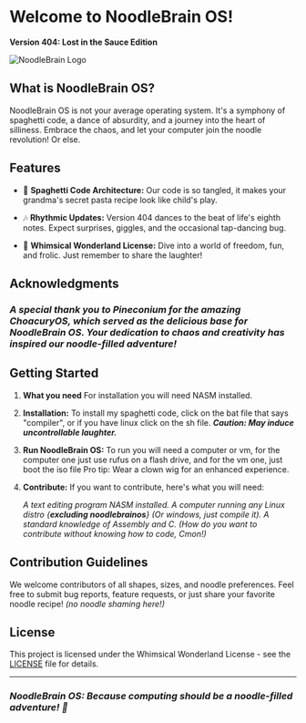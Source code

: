 # Welcome to NoodleBrain OS!

**Version 404: Lost in the Sauce Edition**

![NoodleBrain Logo](https://i.imgur.com/HKTB8wW.png)

## What is NoodleBrain OS?

NoodleBrain OS is not your average operating system. It's a symphony of spaghetti code, a dance of absurdity, and a journey into the heart of silliness. Embrace the chaos, and let your computer join the noodle revolution! Or else.

## Features

- 🍝 **Spaghetti Code Architecture:** Our code is so tangled, it makes your grandma's secret pasta recipe look like child's play.
  
- 🎶 **Rhythmic Updates:** Version 404 dances to the beat of life's eighth notes. Expect surprises, giggles, and the occasional tap-dancing bug.

- 🌈 **Whimsical Wonderland License:** Dive into a world of freedom, fun, and frolic. Just remember to share the laughter!

## Acknowledgments

### ***A special thank you to Pineconium for the amazing ChoacuryOS, which served as the delicious base for NoodleBrain OS. Your dedication to chaos and creativity has inspired our noodle-filled adventure!***

## Getting Started
1. **What you need**
    For installation you will need NASM installed.

2. **Installation:**
    To install my spaghetti code, click on the bat file that says "compiler",
    or if you have linux click on the sh file.
    ***Caution: May induce uncontrollable laughter.***

4. **Run NoodleBrain OS:**
   To run you will need a computer or vm, for the computer one just use rufus on a flash drive,
   and for the vm one, just boot the iso file
    Pro tip: Wear a clown wig for an enhanced experience.

6. **Contribute:**
    If you want to contribute, here's what you will need:

    *A text editing program*
    *NASM installed.*
    *A computer running any Linux distro {***excluding noodlebrainos***} (Or windows, just compile it).*
    *A standard knowledge of Assembly and C. (How do you want to contribute without knowing how to code, Cmon!)*

## Contribution Guidelines

We welcome contributors of all shapes, sizes, and noodle preferences. Feel free to submit bug reports, feature requests, or just share your favorite noodle recipe! *(no noodle shaming here!)*

## License

This project is licensed under the Whimsical Wonderland License - see the [LICENSE](LICENSE) file for details.

---

### ***NoodleBrain OS: Because computing should be a noodle-filled adventure! 🍜***
